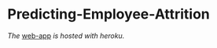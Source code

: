 # Predicting-Employee-Attrition
_The_ [web-app](https://employeeattrition-predictor.herokuapp.com/) _is hosted with heroku._
